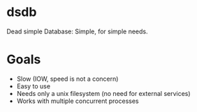 dsdb
====

Dead simple Database: Simple, for simple needs.

Goals
=====

* Slow (IOW, speed is not a concern)
* Easy to use
* Needs only a unix filesystem (no need for external services)
* Works with multiple concurrent processes
